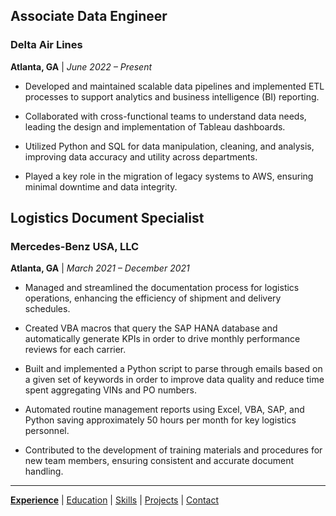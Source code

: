 ## Associate Data Engineer
### Delta Air Lines
**Atlanta, GA** | _June 2022 – Present_

- Developed and maintained scalable data pipelines and implemented ETL processes to support analytics and business intelligence (BI) reporting.

- Collaborated with cross-functional teams to understand data needs, leading the design and implementation of Tableau dashboards.

- Utilized Python and SQL for data manipulation, cleaning, and analysis, improving data accuracy and utility across departments.

- Played a key role in the migration of legacy systems to AWS, ensuring minimal downtime and data integrity.

## Logistics Document Specialist
### Mercedes-Benz USA, LLC
**Atlanta, GA** | _March 2021 – December 2021_

- Managed and streamlined the documentation process for logistics operations, enhancing the efficiency of shipment and delivery schedules.

- Created VBA macros that query the SAP HANA database and automatically generate KPIs in order to drive monthly performance reviews for each carrier.

- Built and implemented a Python script to parse through emails based on a given set of keywords in order to improve data quality and reduce time spent aggregating VINs and PO numbers.

- Automated routine management reports using Excel, VBA, SAP, and Python saving approximately 50 hours per month for key logistics personnel.

- Contributed to the development of training materials and procedures for new team members, ensuring consistent and accurate document handling.


---
[**Experience**](experience.md) | [Education](education.md) | [Skills](skills.md) | [Projects](projects.md) | [Contact](contact.md)
